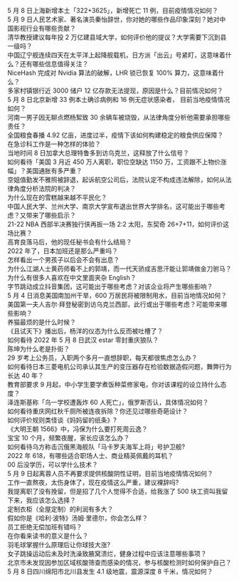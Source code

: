 5 月 8 日上海新增本土「322+3625」，新增死亡 11 例，目前疫情情况如何？  
5 月 9 日人民艺术家、著名演员秦怡辞世，你对她的哪些作品印象深刻？她对中国影视行业有哪些贡献？  
清华教授建议每年投 2 万亿建县域大学，如何评价他的提议？大学需要下沉到县一级吗？  
中国辽宁舰连续四天在太平洋上起降舰载机，日方派「出云」号紧盯，这意味着什么？还有哪些信息值得关注？  
NiceHash 完成对 Nvidia 算法的破解，LHR 锁已恢复 100% 算力，这意味着什么？  
多家村镇银行近 3000 储户 12 亿存款无法提现，原因是什么？目前情况如何？  
5 月 8 日北京新增 33 例本土确诊病例和 16 例无症状感染者， 目前当地疫情情况如何？  
河南一男子因无聊点燃杨絮致 30 余辆车被烧毁，从法律角度分析他需要承担哪些责任？  
全国粮食春播 4.92 亿亩，进度过半，疫情下该如何构建稳定的粮食供应保障？  
在急诊科工作是一种怎样的体验？  
当地时间 8 日加拿大总理特鲁多到访乌克兰，这释放了什么信号？  
如何看待「美国 3 月近 450 万人离职，职位空缺达 1150 万，工资跟不上物价涨幅」？美国通胀有多严重？  
空姐值勤发不雅照被辞退，起诉航空公司后，法院认定不构成违法解除，如何从法律角度分析法院的判决？  
为什么现在的雪糕越来越不平民化？  
中国人民大学、兰州大学、南京大学宣布退出世界大学排名，这可能出于哪些考虑？又带来了哪些启示？  
21-22 NBA 西部半决赛独行侠再扳一场 2:2 太阳，东契奇 26+7+11，如何评价这场比赛？  
高育良落马后，他的现任秘书会有什么结局？  
2022 年了，日本加班还是那么严重吗？  
怎样看出一个男孩子以后会不会有出息？  
为什么江湖人士黄药师看不上的郭靖，而一代天骄成吉思汗能让郭靖做金刀驸马？  
为什么有很多人喜欢在中文里面夹杂 English？  
字节跳动成立抖音集团，这可能出于哪些考虑？对该企业将产生哪些影响？  
5 月 4 日消息美国南加州干旱，600 万居民将被限制用水，目前当地情况如何？  
美国第一夫人吉尔·拜登秘密到访乌克兰西部，此行或出于哪些考虑？可能带来哪些影响？  
养猫最烦的是什么时候？  
《且试天下》播出后，杨洋的仪态为什么反而被吐槽了？  
如何看待 2022 年 5 月 8 日武汉 estar 零封重庆狼队？  
陈坤为什么老是扑街？  
29 岁考上公务员，入职两个多月一直想辞职，每天都很焦虑怎么办？  
如何看待日本三菱电机公司承认其生产的变压器存在检验数据造假问题，舞弊行为长达 40 年？  
教育部要求 9 月起，中小学生要学煮饭种菜修家电，你对该课程的设立持什么态度？  
泽连斯基称「乌一学校遭轰炸 60 人死亡」，俄罗斯否认，具体情况如何？  
如何看待重庆网红秋千厕所被连夜拆除？你还见过哪些奇葩设计？  
如何评价规则类怪谈《妈妈留的纸条》?  
《大明王朝 1566》中，冯保为什么要打死周云逸？  
宝宝 10 个月，频繁夜醒，家长应该怎么办？  
如何看待乌方称击沉俄黑海舰队「马卡罗夫海军上将」号护卫舰?  
2022 年 618，有哪些适合职场人士、商业精英佩戴的耳机？  
00 后没学历，可以学什么技术？  
5 月 9 日起离蓉人员不再要求提供核酸阴性证明，目前当地疫情情况如何？  
工作一直熬夜，太伤身体了，现在疫情这么严重，建议裸辞吗?  
我提离职了没有挽留，但是招了几个人觉得不合适，给我涨了 500 块工资叫我留下来，我应该怎么选择？  
定制衣柜（全屋定制）的利润有多大？  
假如你是《哈利·波特》汤姆·里德尔，你会怎么样？  
员工拒绝无偿加班有错吗？  
在你看来读书的意义是什么？  
羽毛球掌握什么原理后让你球技大涨?  
女子跳操运动后未及时洗澡致腋窝溃烂，健身过程中应该注意哪些事项？  
北京市未发现因参加区域核酸筛查而感染的情况，参与核酸检测时如何保护自己？  
5 月 8 日四川绵阳市北川县发生 4.1 级地震，震源深度 8 千米，情况如何？  
